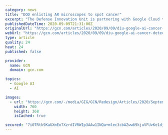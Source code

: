 ```yaml
---
category: news
title: "DOD enlisting AR microscopes to spot cancer"
excerpt: "The Defense Innovation Unit is partnering with Google Cloud to use machine learning and augmented reality to speed and improve the accuracy of cancer diagnoses."
publishedDateTime: 2020-09-09T21:31:00Z
originalUrl: "https://gcn.com/articles/2020/09/09/diu-google-ai-cancer-detection.aspx?admgarea=TC_EmergingTech"
webUrl: "https://gcn.com/articles/2020/09/09/diu-google-ai-cancer-detection.aspx?admgarea=TC_EmergingTech"
type: article
quality: 24
heat: 24
published: false

provider:
  name: GCN
  domain: gcn.com

topics:
  - Google AI
  - AI

images:
  - url: "https://gcn.com/-/media/GIG/GCN/Redesign/Articles/2020/September/ARmicroscope.jpg"
    width: 760
    height: 368
    isCached: true

secured: "7i0TRtk9KaUXmEo7XzrdIVRWIp3AAw1INQa+mlec3cbAZww69kjuVFUvKe1dj9xIRM9gIEp93xo7HCvoIF6hSvl7xXJt9dOIe4TFlrAcVgg7X0dRzW8/T4Q5xLlERB/l5+EwoRPL/ZhNiTbchv6gtHgRo+BySbh1Dd4xl4VYKPr849IWHzCxmmUInFxJ1SKDxynGchFsn0OZmgAuZwUBatKwvmS89XDTe8ps1m6GbB+6hG2dW8DzMhGZU4IVaTUspIFFs1/A485O9mR/cUHB7X0+SvSvnoTOuhBOQni897/vMw9et4axrcMnkUfzS2LNkSZ06EjAwDvqGzQP6YDsP6eASd9lVU1O7dp8lByj3Y8=;tav21GUTajYW6l6lBLezMQ=="
---
```



